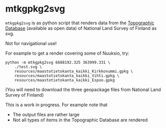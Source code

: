 # mtkgpkg2svg

`mtkgpkg2svg` is as python script that renders data from the [Topographic Database](https://www.maanmittauslaitos.fi/en/maps-and-spatial-data/expert-users/product-descriptions/topographic-database) (available as open data) of National Land Survey of Finland as svg.

Not for navigational use!

For example to get a render covering some of Nuuksio, try:

~~~
python -m mtkgpkg2svg 6688192.325 363999.331 \
    ./test.svg \
    resources/maastotietokanta_kaikki_Kirkkonummi.gpkg \
    resources/maastotietokanta_kaikki_Vihti.gpkg \
    resources/maastotietokanta_kaikki_Espoo.gpkg
~~~

(You will need to download the three geopackage files from National Land Survey of Finland)

This is a work in progress. For example note that

- The output files are rather large
- Not all types of items in the Topographic Database are rendered 
